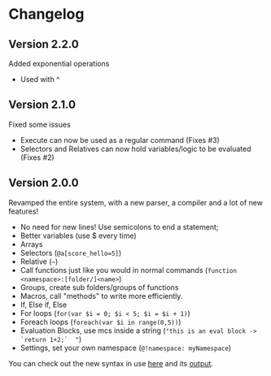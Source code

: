 # Changelog
## Version 2.2.0
Added exponential operations
- Used with ^

## Version 2.1.0
Fixed some issues
- Execute can now be used as a regular command (Fixes #3)
- Selectors and Relatives can now hold variables/logic to be evaluated (Fixes #2)

## Version 2.0.0
Revamped the entire system, with a new parser, a compiler and a lot of new features!
- No need for new lines! Use semicolons to end a statement;
- Better variables (use $ every time)
- Arrays
- Selectors (`@a[score_hello=5]`)
- Relative (`~`)
- Call functions just like you would in normal commands (`function <namespace>:[folder/]<name>`)
- Groups, create sub folders/groups of functions
- Macros, call "methods" to write more efficiently.
- If, Else if, Else
- For loops (`for(var $i = 0; $i < 5; $i = $i + 1)`)
- Foreach loops (`foreach(var $i in range(0,5))`)
- Evaluation Blocks, use mcs inside a string (```"this is an eval block -> `return 1+2;`  "```)
- Settings, set your own namespace (`@!namespace: myNamespace`)

You can check out the new syntax in use [here](https://github.com/PandawanFr/mcs/blob/master/test/new_syntax.mcs) and its [output](https://github.com/PandawanFr/mcs/tree/master/test/syntax_output).

